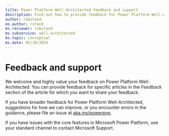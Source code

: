 ```yaml
---
title: Power Platform Well-Architected feedback and support
description: Find out how to provide feedback for Power Platform Well-Architected and get support
author: robstand
ms.author: rstand
ms.reviewer: robstand
ms.subservice: well-architected
ms.topic: conceptual
ms.date: 05/10/2024
---
```


# Feedback and support

We welcome and highly value your feedback on Power Platform Well-Architected. You can provide feedback for specific articles in the *Feedback* section of the article for which you want to share your feedback.

If you have broader feedback for Power Platform Well-Architected, suggestions for how we can improve, or you encounter errors in the guidance, please file an issue at [aka.ms/powerpnp](https://aka.ms/powerpnp).

If you have issues with the core features in Microsoft Power Platform, use your standard channel to contact Microsoft Support.
